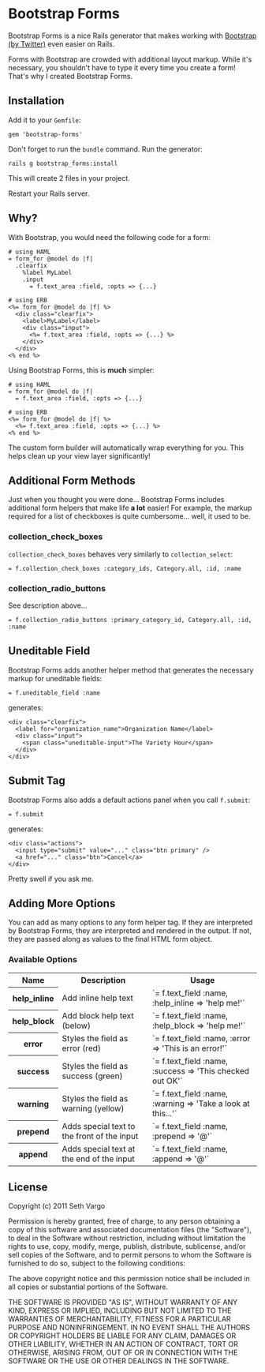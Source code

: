 Bootstrap Forms
===============
Bootstrap Forms is a nice Rails generator that makes working with [Bootstrap (by Twitter)](http://twitter.github.com/bootstrap) even easier on Rails. 

Forms with Bootstrap are crowded with additional layout markup. While it's necessary, you shouldn't have to type it every time you create a form! That's why I created Bootstrap Forms.

Installation
------------
Add it to your `Gemfile`:

    gem 'bootstrap-forms'

Don't forget to run the `bundle` command. Run the generator:

    rails g bootstrap_forms:install

This will create 2 files in your project.

Restart your Rails server.

Why?
----
With Bootstrap, you would need the following code for a form:

    # using HAML
    = form_for @model do |f|
      .clearfix
        %label MyLabel
        .input
          = f.text_area :field, :opts => {...}

    # using ERB
    <%= form_for @model do |f| %>
      <div class="clearfix">
        <label>MyLabel</label>
        <div class="input">
          <%= f.text_area :field, :opts => {...} %>
        </div>
      </div>
    <% end %>

Using Bootstrap Forms, this is **much** simpler:

    # using HAML
    = form_for @model do |f|
      = f.text_area :field, :opts => {...}
    
    # using ERB
    <%= form_for @model do |f| %>
      <%= f.text_area :field, :opts => {...} %>
    <% end %>

The custom form builder will automatically wrap everything for you. This helps clean up your view layer significantly!

Additional Form Methods
-----------------------
Just when you thought you were done... Bootstrap Forms includes additional form helpers that make life **a lot** easier! For example, the markup required for a list of checkboxes is quite cumbersome... well, it used to be.

### collection_check_boxes
`collection_check_boxes` behaves very similarly to `collection_select`:

    = f.collection_check_boxes :category_ids, Category.all, :id, :name

### collection_radio_buttons
See description above...

    = f.collection_radio_buttons :primary_category_id, Category.all, :id, :name

Uneditable Field
----------------
Bootstrap Forms adds another helper method that generates the necessary markup for uneditable fields:

    = f.uneditable_field :name

generates:

    <div class="clearfix">
      <label for="organization_name">Organization Name</label>
      <div class="input">
        <span class="uneditable-input">The Variety Hour</span>
      </div>
    </div>

Submit Tag
----------
Bootstrap Forms also adds a default actions panel when you call `f.submit`:

    = f.submit
    
generates:

    <div class="actions">
      <input type="submit" value="..." class="btn primary" />
      <a href="..." class="btn">Cancel</a>
    </div>

Pretty swell if you ask me.

Adding More Options
-------------------
You can add as many options to any form helper tag. If they are interpreted by Bootstrap Forms, they are interpreted and rendered in the output. If not, they are passed along as values to the final HTML form object.

### Available Options

<table>
  <tr>
    <th>Name</th>
    <th>Description</th>
    <th>Usage</th>
  </tr>
  <tr>
    <th>help_inline</th>
    <td>Add inline help text</td>
    <td>`= f.text_field :name, :help_inline => 'help me!'`</td>
  </tr>
  <tr>
    <th>help_block</th>
    <td>Add block help text (below)</td>
    <td>`= f.text_field :name, :help_block => 'help me!'`</td>
  </tr>
  <tr>
    <th>error</th>
    <td>Styles the field as error (red)</td>
    <td>`= f.text_field :name, :error => 'This is an error!'`</td>
  </tr>
  <tr>
    <th>success</th>
    <td>Styles the field as success (green)</td>
    <td>`= f.text_field :name, :success => 'This checked out OK'`</td>
  </tr>
  <tr>
    <th>warning</th>
    <td>Styles the field as warning (yellow)</td>
    <td>`= f.text_field :name, :warning => 'Take a look at this...'`</td>
  </tr>
  <tr>
    <th>prepend</th>
    <td>Adds special text to the front of the input</td>
    <td>`= f.text_field :name, :prepend => '@'`</td>
  </tr>
  <tr>
    <th>append</th>
    <td>Adds special text at the end of the input</td>
    <td>`= f.text_field :name, :append => '@'`</td>
  </tr>
</table>

License
-------
Copyright (c) 2011 Seth Vargo

Permission is hereby granted, free of charge, to any person obtaining a copy of this software and associated documentation files (the "Software"), to deal in the Software without restriction, including without limitation the rights to use, copy, modify, merge, publish, distribute, sublicense, and/or sell copies of the Software, and to permit persons to whom the Software is furnished to do so, subject to the following conditions:

The above copyright notice and this permission notice shall be included in all copies or substantial portions of the Software.

THE SOFTWARE IS PROVIDED "AS IS", WITHOUT WARRANTY OF ANY KIND, EXPRESS OR IMPLIED, INCLUDING BUT NOT LIMITED TO THE WARRANTIES OF MERCHANTABILITY, FITNESS FOR A PARTICULAR PURPOSE AND NONINFRINGEMENT. IN NO EVENT SHALL THE AUTHORS OR COPYRIGHT HOLDERS BE LIABLE FOR ANY CLAIM, DAMAGES OR OTHER LIABILITY, WHETHER IN AN ACTION OF CONTRACT, TORT OR OTHERWISE, ARISING FROM, OUT OF OR IN CONNECTION WITH THE SOFTWARE OR THE USE OR OTHER DEALINGS IN THE SOFTWARE.